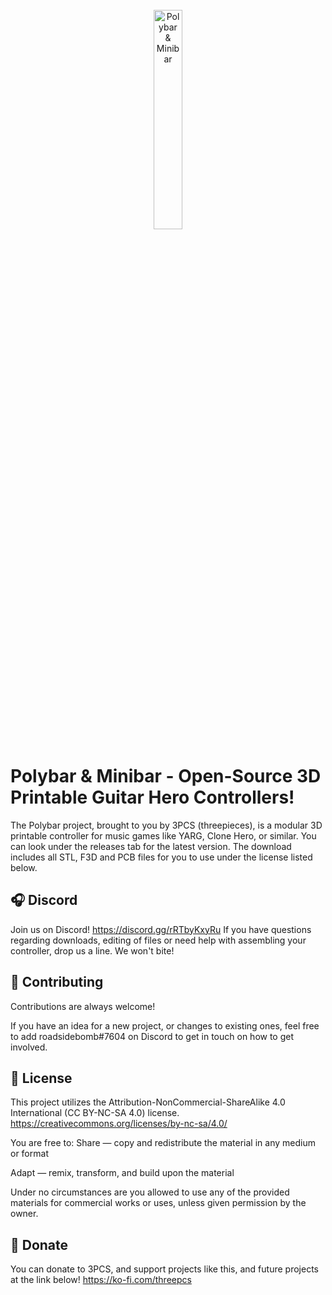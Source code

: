 <br/>
<div align="center">
<img src="https://i.imgur.com/I7idVAG.png" width="30%" alt="Polybar & Minibar">
</div>

# Polybar & Minibar - Open-Source 3D Printable Guitar Hero Controllers!

The Polybar project, brought to you by 3PCS (threepieces), is a modular 3D printable controller for music games like YARG, Clone Hero, or similar.
You can look under the releases tab for the latest version. The download includes all STL, F3D and PCB files for you to use under the license listed below.

## 🎧 Discord 

Join us on Discord! https://discord.gg/rRTbyKxyRu
If you have questions regarding downloads, editing of files or need help with assembling your controller, drop us a line. We won't bite!

## 🔨 Contributing

Contributions are always welcome!

If you have an idea for a new project, or changes to existing ones, feel free to add roadsidebomb#7604 on Discord to get in touch on how to get involved.

## 💎 License

This project utilizes the Attribution-NonCommercial-ShareAlike 4.0 International (CC BY-NC-SA 4.0) license.
https://creativecommons.org/licenses/by-nc-sa/4.0/

You are free to:
Share — copy and redistribute the material in any medium or format

Adapt — remix, transform, and build upon the material

Under no circumstances are you allowed to use any of the provided materials for commercial works or uses, unless given permission by the owner.

## 💸 Donate

You can donate to 3PCS, and support projects like this, and future projects at the link below!
https://ko-fi.com/threepcs
